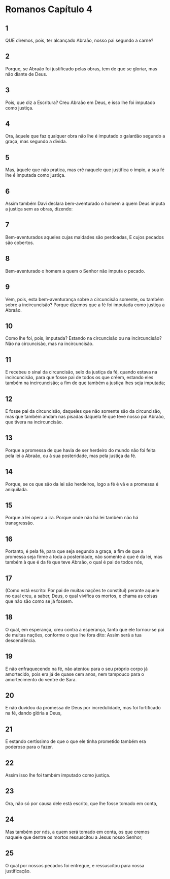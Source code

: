 # Romanos Capítulo 4

## 1
QUE diremos, pois, ter alcançado Abraão, nosso pai segundo a carne?

## 2
Porque, se Abraão foi justificado pelas obras, tem de que se gloriar, mas não diante de Deus.

## 3
Pois, que diz a Escritura? Creu Abraão em Deus, e isso lhe foi imputado como justiça.

## 4
Ora, àquele que faz qualquer obra não lhe é imputado o galardão segundo a graça, mas segundo a dívida.

## 5
Mas, àquele que não pratica, mas crê naquele que justifica o ímpio, a sua fé lhe é imputada como justiça.

## 6
Assim também Davi declara bem-aventurado o homem a quem Deus imputa a justiça sem as obras, dizendo:

## 7
Bem-aventurados aqueles cujas maldades são perdoadas, E cujos pecados são cobertos.

## 8
Bem-aventurado o homem a quem o Senhor não imputa o pecado.

## 9
Vem, pois, esta bem-aventurança sobre a circuncisão somente, ou também sobre a incircuncisão? Porque dizemos que a fé foi imputada como justiça a Abraão.

## 10
Como lhe foi, pois, imputada? Estando na circuncisão ou na incircuncisão? Não na circuncisão, mas na incircuncisão.

## 11
E recebeu o sinal da circuncisão, selo da justiça da fé, quando estava na incircuncisão, para que fosse pai de todos os que crêem, estando eles também na incircuncisão; a fim de que também a justiça lhes seja imputada;

## 12
E fosse pai da circuncisão, daqueles que não somente são da circuncisão, mas que também andam nas pisadas daquela fé que teve nosso pai Abraão, que tivera na incircuncisão.

## 13
Porque a promessa de que havia de ser herdeiro do mundo não foi feita pela lei a Abraão, ou à sua posteridade, mas pela justiça da fé.

## 14
Porque, se os que são da lei são herdeiros, logo a fé é vã e a promessa é aniquilada.

## 15
Porque a lei opera a ira. Porque onde não há lei também não há transgressão.

## 16
Portanto, é pela fé, para que seja segundo a graça, a fim de que a promessa seja firme a toda a posteridade, não somente à que é da lei, mas também à que é da fé que teve Abraão, o qual é pai de todos nós,

## 17
(Como está escrito: Por pai de muitas nações te constituí) perante aquele no qual creu, a saber, Deus, o qual vivifica os mortos, e chama as coisas que não são como se já fossem.

## 18
O qual, em esperança, creu contra a esperança, tanto que ele tornou-se pai de muitas nações, conforme o que lhe fora dito: Assim será a tua descendência.

## 19
E não enfraquecendo na fé, não atentou para o seu próprio corpo já amortecido, pois era já de quase cem anos, nem tampouco para o amortecimento do ventre de Sara.

## 20
E não duvidou da promessa de Deus por incredulidade, mas foi fortificado na fé, dando glória a Deus,

## 21
E estando certíssimo de que o que ele tinha prometido também era poderoso para o fazer.

## 22
Assim isso lhe foi também imputado como justiça.

## 23
Ora, não só por causa dele está escrito, que lhe fosse tomado em conta,

## 24
Mas também por nós, a quem será tomado em conta, os que cremos naquele que dentre os mortos ressuscitou a Jesus nosso Senhor;

## 25
O qual por nossos pecados foi entregue, e ressuscitou para nossa justificação.

